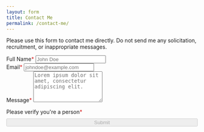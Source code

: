```yaml
---
layout: form
title: Contact Me
permalink: /contact-me/
---
```


Please use this form to contact me directly. Do not send me any solicitation, recruitment, or inappropriate messages.

<script src="https://www.google.com/recaptcha/api.js" async defer></script>

<script type="text/javascript">
  var submitted=false;
</script>

<iframe name="hidden_iframe"
        id="hidden_iframe"
        style="display: none;"
        onload="if (submitted) { window.location.href = '/contact-me/thank-you/'; }">
</iframe>

<form action="https://docs.google.com/forms/d/e/1FAIpQLScEq299mdRxHN_dZ3tTdgp6KTYtcgUHHVbDr0DSX2-zDDCxuQ/formResponse"
      method="post"
      target="hidden_iframe"
      onsubmit="submitted=true;"
>
  <div class="form-group">
    <label>Full Name<span style="color: #d61b1b;">*</span></label>
    <input name="entry.989289036" type="text" class="form-control" id="name" autocapitalize="words" placeholder="John Doe" required>
  </div>

  <div class="form-group">
    <label>Email<span style="color: #d61b1b;">*</span></label>
    <input name="entry.1580808807" type="email" class="form-control" id="email" placeholder="johndoe@example.com" required>
  </div>

  <div class="form-group">
    <label>Message<span style="color: #d61b1b;">*</span></label>
    <textarea name="entry.1379036791" class="form-control" id="message" placeholder="Lorem ipsum dolor sit amet, consectetur adipiscing elit." rows="5" required></textarea>
  </div>

  <label>Please verify you're a person<span style="color: #d61b1b;">*</span></label>
  <div class="g-recaptcha" data-callback="recaptchaCallback" data-expired-callback="recaptchaExpiredCallback"
       data-sitekey="6Ld6_CcaAAAAAOXP4F6Ze2M5mbeqFRSEN9dlUecn" style="margin-top: -1rem; padding-bottom: .67rem;">
  </div>

  <button type="submit" id="submitButton" disabled class="btn btn-primary" style="width: 100%;">
    Submit
  </button>
</form>
